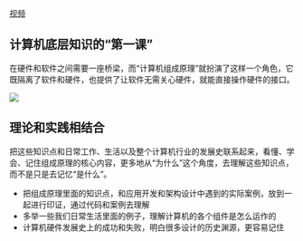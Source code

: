 [视频](https://meeting.tencent.com/user-center/shared-record-info?id=0cf0cbd7-e136-40c5-8b94-c76317948135&from=3&is-single=true)

## 计算机底层知识的“第一课”
在硬件和软件之间需要一座桥梁，而“计算机组成原理”就扮演了这样一个角色，它既隔离了软件和硬件，也提供了让软件无需关心硬件，就能直接操作硬件的接口。

![](/images/1645345391387-83625c2a-fdf1-4ea7-991f-ae41bb36c8ed.png)

## 理论和实践相结合
把这些知识点和日常工作、生活以及整个计算机行业的发展史联系起来，看懂、学会、记住组成原理的核心内容，更多地从“为什么”这个角度，去理解这些知识点，而不是只是去记忆“是什么”。

+ 把组成原理里面的知识点，和应用开发和架构设计中遇到的实际案例，放到一起进行印证，通过代码和案例去理解
+ 多举一些我们日常生活里面的例子，理解计算机的各个组件是怎么运作的
+ 计算机硬件发展史上的成功和失败，明白很多设计的历史渊源，更容易记住

